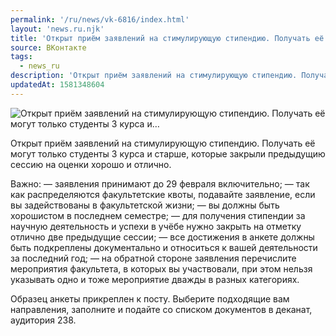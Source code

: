 ```yaml
---
permalink: '/ru/news/vk-6816/index.html'
layout: 'news.ru.njk'
title: 'Открыт приём заявлений на стимулирующую стипендию. Получать её могут только студенты 3 курса и'
source: ВКонтакте
tags:
  - news_ru
description: 'Открыт приём заявлений на стимулирующую стипендию. Получать её могут только студенты 3 курса и…'
updatedAt: 1581348604
---
```

![Открыт приём заявлений на стимулирующую стипендию. Получать её могут только студенты 3 курса и…](https://sun9-4.userapi.com/impg/c855428/v855428006/1f6985/BGuRxdy6-Kw.jpg?size=1280x800&quality=96&proxy=1&sign=735b03c726b0d51cf4c4f64c23d14608&c_uniq_tag=ghC1gGHEWM9hx5pvAp9T1Gx3qMOjoJ6Jso2rsec8gF8&type=album)

Открыт приём заявлений на стимулирующую стипендию. Получать её могут только студенты 3 курса и старше, которые закрыли предыдущию сессию на оценки хорошо и отлично.

Важно:
— заявления принимают до 29 февраля включительно;
— так как распределяются факультетские квоты, подавайте заявление, если вы задействованы в факультетской жизни;
— вы должны быть хорошистом в последнем семестре;
— для получения стипендии за научную деятельность и успехи в учёбе нужно закрыть на отметку отлично две предыдущие сессии;
— все достижения в анкете должны быть подкреплены документально и относиться к вашей деятельности за последний год;
— на обратной стороне заявления перечислите мероприятия факультета, в которых вы участвовали, при этом нельзя указывать одно и тоже мероприятие дважды в разных категориях.

Образец анкеты прикреплен к посту. Выберите подходящие вам направления, заполните и подайте со списком документов в деканат, аудитория 238.
